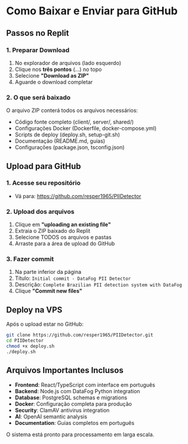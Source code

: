 # Como Baixar e Enviar para GitHub

## Passos no Replit

### 1. Preparar Download
1. No explorador de arquivos (lado esquerdo)
2. Clique nos **três pontos** (...) no topo
3. Selecione **"Download as ZIP"**
4. Aguarde o download completar

### 2. O que será baixado
O arquivo ZIP conterá todos os arquivos necessários:
- Código fonte completo (client/, server/, shared/)
- Configurações Docker (Dockerfile, docker-compose.yml)
- Scripts de deploy (deploy.sh, setup-git.sh)
- Documentação (README.md, guias)
- Configurações (package.json, tsconfig.json)

## Upload para GitHub

### 1. Acesse seu repositório
- Vá para: https://github.com/resper1965/PIIDetector

### 2. Upload dos arquivos
1. Clique em **"uploading an existing file"**
2. Extraia o ZIP baixado do Replit
3. Selecione TODOS os arquivos e pastas
4. Arraste para a área de upload do GitHub

### 3. Fazer commit
1. Na parte inferior da página
2. Título: `Initial commit - DataFog PII Detector`
3. Descrição: `Complete Brazilian PII detection system with DataFog`
4. Clique **"Commit new files"**

## Deploy na VPS

Após o upload estar no GitHub:

```bash
git clone https://github.com/resper1965/PIIDetector.git
cd PIIDetector
chmod +x deploy.sh
./deploy.sh
```

## Arquivos Importantes Inclusos

- **Frontend**: React/TypeScript com interface em português
- **Backend**: Node.js com DataFog Python integration
- **Database**: PostgreSQL schemas e migrations
- **Docker**: Configuração completa para produção
- **Security**: ClamAV antivirus integration
- **AI**: OpenAI semantic analysis
- **Documentation**: Guias completos em português

O sistema está pronto para processamento em larga escala.